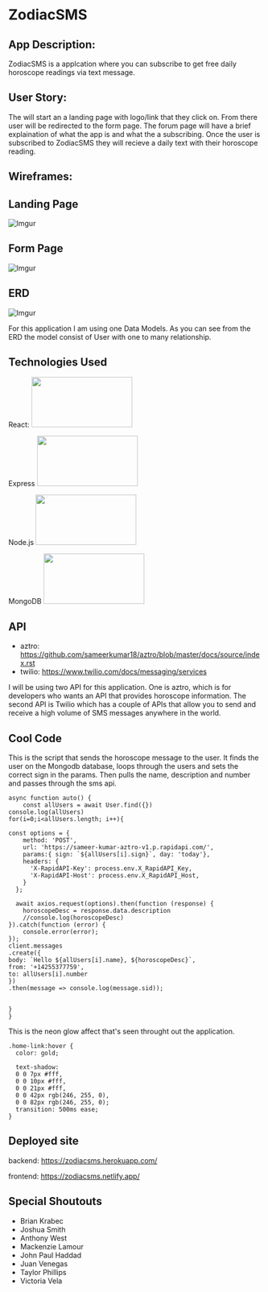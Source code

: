 # ZodiacSMS

## App Description:
ZodiacSMS is a applcation where you can subscribe to get free daily horoscope readings via text message. 


## User Story:
The will start an a landing page with logo/link that they click on. From there user will be redirected to the form page. The forum page will have a brief explaination of what the app is and what the a subscribing. Once the user is subscribed to ZodiacSMS they will recieve a daily text with their horoscope reading. 

## Wireframes:

## Landing Page
![Imgur](https://i.imgur.com/VFjasct.png)

## Form Page
![Imgur](https://i.imgur.com/mIk1fBj.png)


## ERD
![Imgur](https://i.imgur.com/x0p82Q2.png)

For this application I am using one Data Models. As you can see from the ERD the  model consist of User with one to many relationship. 


 ## Technologies Used

React:
<img src="https://cdn.jsdelivr.net/gh/devicons/devicon/icons/react/react-original.svg" width="200" height="100"/>
          

Express
<img src="https://cdn.jsdelivr.net/gh/devicons/devicon/icons/express/express-original-wordmark.svg" width="200" height="100"/>
          
            
Node.js
<img src="https://cdn.jsdelivr.net/gh/devicons/devicon/icons/nodejs/nodejs-original.svg" width="200" height="100"/>
          
MongoDB
<img src="https://cdn.jsdelivr.net/gh/devicons/devicon/icons/mongodb/mongodb-original-wordmark.svg" width="200" height="100"/>
          

## API
* aztro: https://github.com/sameerkumar18/aztro/blob/master/docs/source/index.rst
* twilio: https://www.twilio.com/docs/messaging/services

I will be using two API for this application. One is aztro, which is for developers who wants an API that provides horoscope information. The second API is Twilio which has a couple of APIs that allow you to send and receive a high volume of SMS messages anywhere in the world.


## Cool Code 

This is the script that sends the horoscope message to the user. It finds the user on the Mongodb database, loops through the users and sets the correct sign in the params. Then pulls the name, description and number and passes through the sms api.
```
async function auto() {
    const allUsers = await User.find({})
console.log(allUsers)
for(i=0;i<allUsers.length; i++){
      
const options = {
    method: 'POST',
    url: 'https://sameer-kumar-aztro-v1.p.rapidapi.com/',
    params:{ sign: `${allUsers[i].sign}`, day: 'today'},
    headers: {
      'X-RapidAPI-Key': process.env.X_RapidAPI_Key,
      'X-RapidAPI-Host': process.env.X_RapidAPI_Host,
    }
  };

  await axios.request(options).then(function (response) {
    horoscopeDesc = response.data.description
    //console.log(horoscopeDesc)
}).catch(function (error) {
    console.error(error);
});
client.messages
.create({
body: `Hello ${allUsers[i].name}, ${horoscopeDesc}`,
from: '+14255377759',
to: allUsers[i].number
})
.then(message => console.log(message.sid));


}  
}
```

This is the neon glow affect that's seen throught out the application.
```
.home-link:hover {
  color: gold;
  
  text-shadow:
  0 0 7px #fff,
  0 0 10px #fff,
  0 0 21px #fff,
  0 0 42px rgb(246, 255, 0),
  0 0 82px rgb(246, 255, 0);
  transition: 500ms ease;
}
```

## Deployed site

backend:  https://zodiacsms.herokuapp.com/

frontend: https://zodiacsms.netlify.app/


## Special Shoutouts 

* Brian Krabec
* Joshua Smith 
* Anthony West
* Mackenzie Lamour
* John Paul Haddad
* Juan Venegas
* Taylor Phillips
* Victoria Vela